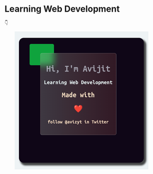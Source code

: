 # Learning Web Development

👇️
<p align="center">
<img src="./images/glassCard.png" title="Hello Devs!">
</p>
